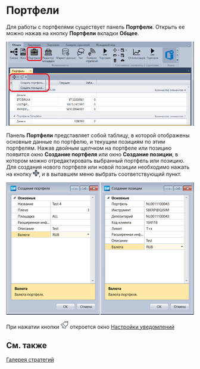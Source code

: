 # Портфели

Для работы с портфелями существует панель **Портфели**. Открыть ее можно нажав на кнопку **Портфели** вкладки **Общее**.

![Designer Panel A Portfolios 00](../images/Designer_Panel_Portfolios_00.png)

Панель **Портфели** представляет собой таблицу, в которой отображены основные данные по портфелю, и текущим позициям по этим портфелям. Нажав двойным щелчком на портфеле или позицию появится окно **Создание портфеля** или окно **Создание позиции**, в котором можно отредактировать выбранный портфель или позицию. Для создания нового портфеля или новой позиции необходимо нажать на кнопку ![Designer Panel Circuits 01](../images/Designer_Panel_Circuits_01.png), и в выпавшем меню выбрать соответствующий пункт.

![Designer Panel A Portfolios 01](../images/Designer_Panel_Portfolios_01.png)

При нажатии кнопки ![Designer Alert Bell](../images/Designer_Alert_Bell.png) откроется окно [Настройки уведомлений](Designer_notification_Setting.md)

## См. также

[Галерея стратегий](Designer_Gallery_of_strategies.md)
